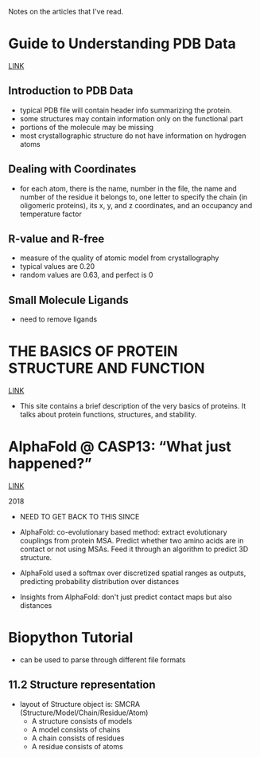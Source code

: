 Notes on the articles that I've read.


# Guide to Understanding PDB Data

[LINK](https://pdb101.rcsb.org/learn/guide-to-understanding-pdb-data/introduction)

## Introduction to PDB Data

* typical PDB file will contain header info summarizing the protein.
* some structures may contain information only on the functional part
* portions of the molecule may be missing
* most crystallographic structure do not have information on hydrogen atoms

## Dealing with Coordinates

* for each atom, there is the name, number in the file, the name and number of the residue it belongs to, one letter to specify the chain (in oligomeric proteins), its x, y, and z coordinates, and an occupancy and temperature factor

## R-value and R-free

* measure of the quality of atomic model from crystallography
* typical values are 0.20
* random values are 0.63, and perfect is 0

## Small Molecule Ligands

* need to remove ligands






# THE BASICS OF PROTEIN STRUCTURE AND FUNCTION

[LINK](http://www.interactive-biology.com/6711/the-basics-of-protein-structure-and-function/)

* This site contains a brief description of the very basics of proteins. It talks about protein functions, structures, and stability.






# AlphaFold @ CASP13: “What just happened?”

[LINK](https://moalquraishi.wordpress.com/2018/12/09/alphafold-casp13-what-just-happened/)

2018

* NEED TO GET BACK TO THIS SINCE

* AlphaFold: co-evolutionary based method: extract evolutionary couplings from protein MSA. Predict whether two amino acids are in contact or not using MSAs. Feed it through an algorithm to predict 3D structure.
* AlphaFold used a softmax over discretized spatial ranges as outputs, predicting probability distribution over distances
* Insights from AlphaFold: don't just predict contact maps but also distances





# Biopython Tutorial

* can be used to parse through different file formats

## 11.2 Structure representation

* layout of Structure object is: SMCRA (Structure/Model/Chain/Residue/Atom)
    * A structure consists of models
    * A model consists of chains
    * A chain consists of residues
    * A residue consists of atoms
